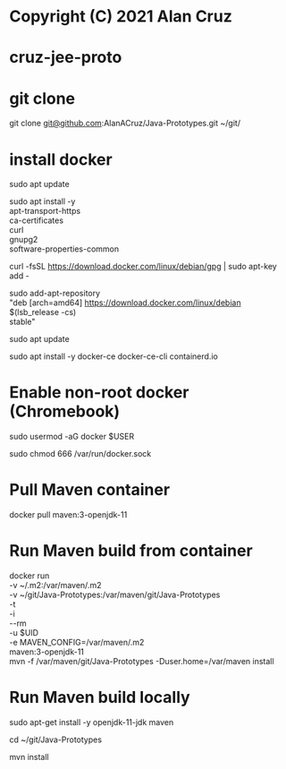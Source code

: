 # Copyright (C) 2021 Alan Cruz
# cruz-jee-proto

# git clone
git clone git@github.com:AlanACruz/Java-Prototypes.git ~/git/

# install docker
sudo apt update

sudo apt install -y \
   apt-transport-https \
   ca-certificates \
   curl \
   gnupg2 \
   software-properties-common

curl -fsSL https://download.docker.com/linux/debian/gpg | sudo apt-key add -

sudo add-apt-repository \
   "deb [arch=amd64] https://download.docker.com/linux/debian \
   $(lsb_release -cs) \
   stable"
   
sudo apt update

sudo apt install -y docker-ce docker-ce-cli containerd.io

# Enable non-root docker (Chromebook)
sudo usermod -aG docker $USER

sudo chmod 666 /var/run/docker.sock

# Pull Maven container
docker pull maven:3-openjdk-11

# Run Maven build from container
docker run \
   -v ~/.m2:/var/maven/.m2 \
   -v ~/git/Java-Prototypes:/var/maven/git/Java-Prototypes \
   -t \
   -i \
   --rm \
   -u $UID \
   -e MAVEN_CONFIG=/var/maven/.m2 \
   maven:3-openjdk-11 \
   mvn -f /var/maven/git/Java-Prototypes -Duser.home=/var/maven install

# Run Maven build locally
sudo apt-get install -y openjdk-11-jdk maven

cd ~/git/Java-Prototypes

mvn install
